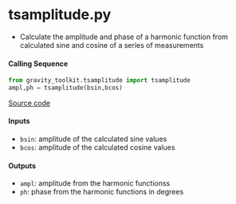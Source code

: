 tsamplitude.py
==============

- Calculate the amplitude and phase of a harmonic function from calculated sine and cosine of a series of measurements

#### Calling Sequence
```python
from gravity_toolkit.tsamplitude import tsamplitude
ampl,ph = tsamplitude(bsin,bcos)
```
[Source code](https://github.com/tsutterley/read-GRACE-harmonics/blob/main/gravity_toolkit/tsamplitude.py)

#### Inputs
- `bsin`: amplitude of the calculated sine values
- `bcos`: amplitude of the calculated cosine values

#### Outputs
- `ampl`: amplitude from the harmonic functionss
- `ph`: phase from the harmonic functions in degrees
